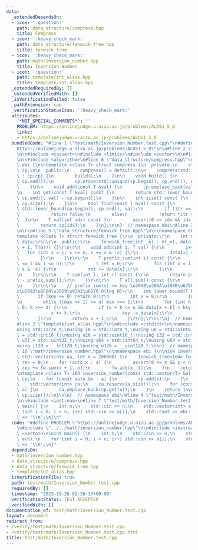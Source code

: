 ```yaml
---
data:
  _extendedDependsOn:
  - icon: ':question:'
    path: data_structure/compress.hpp
    title: Compress
  - icon: ':heavy_check_mark:'
    path: data_structure/fenwick_tree.hpp
    title: fenwick tree
  - icon: ':heavy_check_mark:'
    path: math/inversion_number.hpp
    title: Inversion Number
  - icon: ':question:'
    path: template/int_alias.hpp
    title: template/int_alias.hpp
  _extendedRequiredBy: []
  _extendedVerifiedWith: []
  _isVerificationFailed: false
  _pathExtension: cpp
  _verificationStatusIcon: ':heavy_check_mark:'
  attributes:
    '*NOT_SPECIAL_COMMENTS*': ''
    PROBLEM: https://onlinejudge.u-aizu.ac.jp/problems/ALDS1_5_D
    links:
    - https://onlinejudge.u-aizu.ac.jp/problems/ALDS1_5_D
  bundledCode: "#line 1 \"test/math/Inversion_Number.test.cpp\"\n#define PROBLEM \"\
    https://onlinejudge.u-aizu.ac.jp/problems/ALDS1_5_D\"\n\n#line 2 \"math/inversion_number.hpp\"\
    \n\n#include <cassert>\n#include <limits>\n#include <vector>\n\n#line 2 \"data_structure/compress.hpp\"\
    \n\n#include <algorithm>\n#line 6 \"data_structure/compress.hpp\"\n\nnamespace\
    \ ebi {\n\ntemplate <class T> struct compress {\n  private:\n    std::vector<T>\
    \ cp;\n\n  public:\n    compress() = default;\n\n    compress(std::vector<T> cp)\
    \ : cp(cp) {\n        build();\n    }\n\n    void build() {\n        std::sort(cp.begin(),\
    \ cp.end());\n        cp.erase(std::unique(cp.begin(), cp.end()), cp.end());\n\
    \    }\n\n    void add(const T &val) {\n        cp.emplace_back(val);\n    }\n\
    \n    int get(const T &val) const {\n        return std::lower_bound(cp.begin(),\
    \ cp.end(), val) - cp.begin();\n    }\n\n    int size() const {\n        return\
    \ cp.size();\n    }\n\n    bool find(const T &val) const {\n        auto itr =\
    \ std::lower_bound(cp.begin(), cp.end(), val);\n        if (itr == cp.end())\n\
    \            return false;\n        else\n            return *itr == val;\n  \
    \  }\n\n    T val(int idx) const {\n        assert(0 <= idx && idx < (int)cp.size());\n\
    \        return cp[idx];\n    }\n};\n\n}  // namespace ebi\n#line 2 \"data_structure/fenwick_tree.hpp\"\
    \n\r\n#line 5 \"data_structure/fenwick_tree.hpp\"\n\r\nnamespace ebi {\r\n\r\n\
    template <class T> struct fenwick_tree {\r\n  private:\r\n    int n;\r\n    std::vector<T>\
    \ data;\r\n\r\n  public:\r\n    fenwick_tree(int _n) : n(_n), data(std::vector<T>(_n\
    \ + 1, T(0))) {}\r\n\r\n    void add(int i, T val) {\r\n        i++;\r\n     \
    \   for (int x = i; x <= n; x += x & -x) {\r\n            data[x] += val;\r\n\
    \        }\r\n    }\r\n\r\n    T prefix_sum(int i) const {\r\n        assert(0\
    \ <= i && i <= n);\r\n        T ret = 0;\r\n        for (int x = i; x > 0; x -=\
    \ x & -x) {\r\n            ret += data[x];\r\n        }\r\n        return ret;\r\
    \n    }\r\n\r\n    T sum(int l, int r) const {\r\n        return prefix_sum(r)\
    \ - prefix_sum(l);\r\n    }\r\n\r\n    T all_sum() const {\r\n        return prefix_sum(n);\r\
    \n    }\r\n\r\n    // prefix_sum(x) >= key \u3068\u306A\u308B\u6700\u5C0F\u306E\
    x\u3092\u8FD4\u3059\u95A2\u6570 O(log N)\r\n    int lower_bound(T key) {\r\n \
    \       if (key <= 0) return 0;\r\n        int x = 0;\r\n        int max = 1;\r\
    \n        while ((max << 1) <= n) max <<= 1;\r\n        for (int k = max; k >\
    \ 0; k >>= 1) {\r\n            if (x + k <= n && data[x + k] < key) {\r\n    \
    \            x += k;\r\n                key -= data[x];\r\n            }\r\n \
    \       }\r\n        return x + 1;\r\n    }\r\n};\r\n\r\n}  // namespace ebi\n\
    #line 2 \"template/int_alias.hpp\"\n\n#include <cstdint>\n\nnamespace ebi {\n\n\
    using std::size_t;\nusing i8 = std::int8_t;\nusing u8 = std::uint8_t;\nusing i16\
    \ = std::int16_t;\nusing u16 = std::uint16_t;\nusing i32 = std::int32_t;\nusing\
    \ u32 = std::uint32_t;\nusing i64 = std::int64_t;\nusing u64 = std::uint64_t;\n\
    using i128 = __int128_t;\nusing u128 = __uint128_t;\n\n}  // namespace ebi\n#line\
    \ 10 \"math/inversion_number.hpp\"\n\nnamespace ebi {\n\ni64 inversion_number_max_n(const\
    \ std::vector<int> &a, int n = 200000) {\n    fenwick_tree<i64> fw(n);\n    i64\
    \ res = 0;\n    for (auto x : a) {\n        assert(0 <= x && x < n);\n       \
    \ res += fw.sum(x + 1, n);\n        fw.add(x, 1);\n    }\n    return res;\n}\n\
    \ntemplate <class T> i64 inversion_number(const std::vector<T> &a) {\n    compress<T>\
    \ cp;\n    for (const auto &x : a) {\n        cp.add(x);\n    }\n    cp.build();\n\
    \    std::vector<int> ca;\n    ca.reserve(a.size());\n    for (const auto &x :\
    \ a) {\n        ca.emplace_back(cp.get(x));\n    }\n    return inversion_number_max_n(ca,\
    \ cp.size());\n}\n\n}  // namespace ebi\n#line 4 \"test/math/Inversion_Number.test.cpp\"\
    \n\n#include <iostream>\n#line 7 \"test/math/Inversion_Number.test.cpp\"\n\nint\
    \ main() {\n    int n;\n    std::cin >> n;\n    std::vector<int> a(n);\n    for\
    \ (int i = 0; i < n; i++) std::cin >> a[i];\n    std::cout << ebi::inversion_number(a)\
    \ << '\\n';\n}\n"
  code: "#define PROBLEM \"https://onlinejudge.u-aizu.ac.jp/problems/ALDS1_5_D\"\n\
    \n#include \"../../math/inversion_number.hpp\"\n\n#include <iostream>\n#include\
    \ <vector>\n\nint main() {\n    int n;\n    std::cin >> n;\n    std::vector<int>\
    \ a(n);\n    for (int i = 0; i < n; i++) std::cin >> a[i];\n    std::cout << ebi::inversion_number(a)\
    \ << '\\n';\n}"
  dependsOn:
  - math/inversion_number.hpp
  - data_structure/compress.hpp
  - data_structure/fenwick_tree.hpp
  - template/int_alias.hpp
  isVerificationFile: true
  path: test/math/Inversion_Number.test.cpp
  requiredBy: []
  timestamp: '2023-10-26 02:38:17+09:00'
  verificationStatus: TEST_ACCEPTED
  verifiedWith: []
documentation_of: test/math/Inversion_Number.test.cpp
layout: document
redirect_from:
- /verify/test/math/Inversion_Number.test.cpp
- /verify/test/math/Inversion_Number.test.cpp.html
title: test/math/Inversion_Number.test.cpp
---
```

